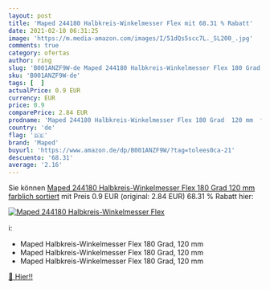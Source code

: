 ```yaml
---
layout: post
title: 'Maped 244180 Halbkreis-Winkelmesser Flex mit 68.31 % Rabatt'
date: 2021-02-10 06:31:25
image: 'https://m.media-amazon.com/images/I/51dQs5scc7L._SL200_.jpg'
comments: true
category: ofertas
author: ring
slug: 'B001ANZF9W-de Maped 244180 Halbkreis-Winkelmesser Flex 180 Grad 120 mm...'
sku: 'B001ANZF9W-de'
tags: [  ]
actualPrice: 0.9 EUR
currency: EUR
price: 0.9
comparePrice: 2.84 EUR
prodname: 'Maped 244180 Halbkreis-Winkelmesser Flex 180 Grad  120 mm  farblich sortiert'
country: 'de'
flag: '🇩🇪'
brand: 'Maped'
buyurl: 'https://www.amazon.de/dp/B001ANZF9W/?tag=tolees0ca-21'
descuento: '68.31'
average: '2.16'
---
```


Sie können [Maped 244180 Halbkreis-Winkelmesser Flex 180 Grad  120 mm  farblich sortiert](https://www.amazon.de/dp/B001ANZF9W/?tag=tolees0ca-21) mit Preis 0.9 EUR (original: 2.84 EUR) 68.31 % Rabatt hier:

[![Maped 244180 Halbkreis-Winkelmesser Flex](https://m.media-amazon.com/images/I/51dQs5scc7L._SL200_.jpg)](https://www.amazon.de/dp/B001ANZF9W/?tag=tolees0ca-21)

ℹ️:

- Maped Halbkreis-Winkelmesser Flex 180 Grad, 120 mm
- Maped Halbkreis-Winkelmesser Flex 180 Grad, 120 mm
- Maped Halbkreis-Winkelmesser Flex 180 Grad, 120 mm

[🛒 Hier!!](https://www.amazon.de/dp/B001ANZF9W/?tag=tolees0ca-21)
